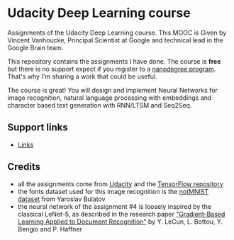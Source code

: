 # Udacity Deep Learning course

Assignments of the Udacity Deep Learning course. This MOOC is Given by Vincent Vanhoucke, Principal Scientist at Google and technical lead in the Google Brain team. 

This repository contains the assignments I have done. The course is **free** but there is no support expect if you register to a [nanodegree program](https://www.udacity.com/nanodegree). That's why I'm sharing a work that could be useful.

The course is great! You will design and implement Neural Networks for image recognition, natural language processing with embeddings and character based text generation with RNN/LTSM and Seq2Seq.

## Support links
 * [Links](LINKS.md)

## Credits

+ all the assignments come from [Udacity](https://www.udacity.com/course/deep-learning--ud730) and the [TensorFlow repository](https://github.com/tensorflow/tensorflow/tree/master/tensorflow/examples/udacity)
+ the fonts dataset used for this image recognition is the [notMNIST dataset](ttp://yaroslavvb.blogspot.fr/2011/09/notmnist-dataset.html) from Yaroslav Bulatov
+ the neural network of the assignment #4 is loosely inspired by the classical LeNet-5, as described in the research paper ["Gradient-Based Learning Applied to Document Recognition"](http://yann.lecun.com/exdb/publis/pdf/lecun-98.pdf) by Y. LeCun, L. Bottou, Y. Bengio and P. Haffner


